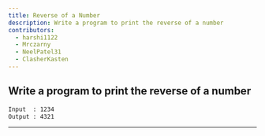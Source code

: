 ```yaml
---
title: Reverse of a Number
description: Write a program to print the reverse of a number
contributors:
  - harshi1122
  - Mrczarny
  - NeelPatel31
  - ClasherKasten
---
```


## Write a program to print the reverse of a number

```txt
Input  : 1234
Output : 4321
```

---
